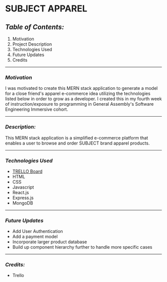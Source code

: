 # **SUBJECT APPAREL**

## **_Table of Contents:_**

1. Motivation
2. Project Description
3. Technologies Used
4. Future Updates
5. Credits

---

### **_Motivation_**

I was motivated to create this MERN stack application to generate a model for a close friend's apparel e-commerce idea utilizing the technologies listed below in order to grow as a developer. I created this in my fourth week of instruction/exposure to programming in General Assembly's Software Engineering Immersive cohort.

---

### **_Description:_**

This MERN stack application is a simplified e-commerce platform that enables a user to browse and order SUBJECT brand apparel products.

---

### **_Technologies Used_**

- [TRELLO Board](https://trello.com/b/8mYoyyHV/subject-apparel-e-commerce)
- HTML
- CSS
- Javascript
- React.js
- Express.js
- MongoDB

---

### **_Future Updates_**

- Add User Authentication
- Add a payment model
- Incorporate larger product database
- Build up component hierarchy further to handle more specific cases

---

### **_Credits:_**

- Trello
